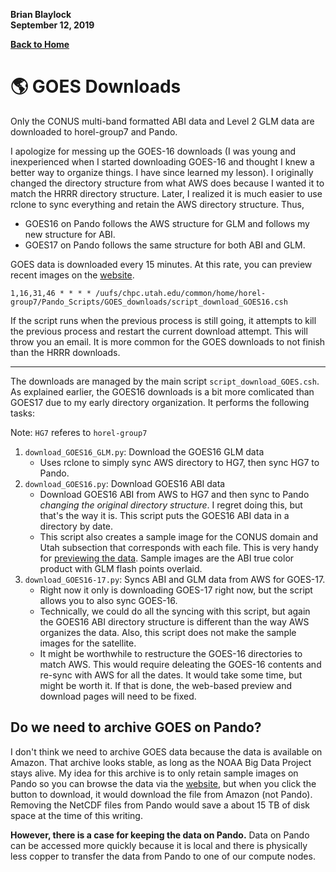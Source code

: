 **Brian Blaylock**  
**September 12, 2019**

[**Back to Home**](../README.md)

# 🌎 GOES Downloads
Only the CONUS multi-band formatted ABI data and Level 2 GLM data are downloaded to horel-group7 and Pando.

I apologize for messing up the GOES-16 downloads (I was young and inexperienced when I started downloading GOES-16 and thought I knew a better way to organize things. I have since learned my lesson). I originally changed the directory structure from what AWS does because I wanted it to match the HRRR directory structure. Later, I realized it is much easier to use rclone to sync everything and retain the AWS directory structure. Thus,

- GOES16 on Pando follows the AWS structure for GLM and follows my new structure for ABI.
- GOES17 on Pando follows the same structure for both ABI and GLM.

GOES data is downloaded every 15 minutes. At this rate, you can preview recent images on the [website](http://home.chpc.utah.edu/~u0553130/Brian_Blaylock/cgi-bin/goes16_pando.cgi).

    1,16,31,46 * * * * /uufs/chpc.utah.edu/common/home/horel-group7/Pando_Scripts/GOES_downloads/script_download_GOES16.csh

If the script runs when the previous process is still going, it attempts to kill the previous process and restart the current download attempt. This will throw you an email. It is more common for the GOES downloads to not finish than the HRRR downloads.

---

The downloads are managed by the main script `script_download_GOES.csh`. As explained earlier, the GOES16 downloads is a bit more comlicated than GOES17 due to my early directory organization. It performs the following tasks:

Note: `HG7` referes to `horel-group7`

1. `download_GOES16_GLM.py`: Download the GOES16 GLM data
    - Uses rclone to simply sync AWS directory to HG7, then sync HG7 to Pando.
1. `download_GOES16.py`: Download GOES16 ABI data
    - Download GOES16 ABI from AWS to HG7 and then sync to Pando _changing the original directory structure_. I regret doing this, but that's the way it is. This script puts the GOES16 ABI data in a directory by date. 
    - This script also creates a sample image for the CONUS domain and Utah subsection that corresponds with each file. This is very handy for [previewing the data](http://home.chpc.utah.edu/~u0553130/Brian_Blaylock/cgi-bin/goes16_pando.cgi). Sample images are the ABI true color product with GLM flash points overlaid.
1. `download_GOES16-17.py`: Syncs ABI and GLM data from AWS for GOES-17.
    - Right now it only is downloading GOES-17 right now, but the script allows you to also sync GOES-16.
    - Technically, we could do all the syncing with this script, but again the GOES16 ABI directory structure is different than the way AWS organizes the data. Also, this script does not make the sample images for the satellite. 
    - It might be worthwhile to restructure the GOES-16 directories to match AWS. This would require deleating the GOES-16 contents and re-sync with AWS for all the dates. It would take some time, but might be worth it. If that is done, the web-based preview and download pages will need to be fixed.

## Do we need to archive GOES on Pando?
I don't think we need to archive GOES data because the data is available on Amazon. That archive looks stable, as long as the NOAA Big Data Project stays alive. My idea for this archive is to only retain sample images on Pando so you can browse the data via the [website](http://home.chpc.utah.edu/~u0553130/Brian_Blaylock/cgi-bin/goes16_pando.cgi), but when you click the button to download, it would download the file from Amazon (not Pando). Removing the NetCDF files from Pando would save a about 15 TB of disk space at the time of this writing.  

**However, there is a case for keeping the data on Pando.** Data on Pando can be accessed more quickly because it is local and there is physically less copper to transfer the data from Pando to one of our compute nodes.